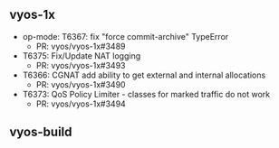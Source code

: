 ## vyos-1x
- op-mode: T6367: fix "force commit-archive" TypeError
   - PR: vyos/vyos-1x#3489
- T6375: Fix/Update NAT logging
   - PR: vyos/vyos-1x#3493
- T6366: CGNAT add ability to get external and internal allocations
   - PR: vyos/vyos-1x#3490
- T6373: QoS Policy Limiter - classes for marked traffic do not work
   - PR: vyos/vyos-1x#3494


## vyos-build


